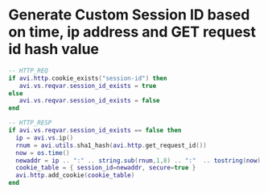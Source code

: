 # Generate Custom Session ID based on time, ip address and GET request id hash value

```lua
-- HTTP_REQ
if avi.http.cookie_exists("session-id") then
   avi.vs.reqvar.session_id_exists = true
else
   avi.vs.reqvar.session_id_exists = false
end

-- HTTP_RESP
if avi.vs.reqvar.session_id_exists == false then
  ip = avi.vs.ip()
  rnum = avi.utils.sha1_hash(avi.http.get_request_id())
  now = os.time()
  newaddr = ip .. ":" .. string.sub(rnum,1,8) .. ":"  .. tostring(now)
  cookie_table = { session_id=newaddr, secure=true }
  avi.http.add_cookie(cookie_table)
end
```
